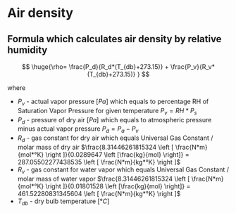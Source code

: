 # Air density

## Formula which calculates air density by relative humidity

$$
  \huge{\rho= \frac{P_d}{R_d*(T_{db}+273.15)}  + \frac{P_v}{R_v*(T_{db}+273.15)} }
$$

where

- $P_v$ - actual vapor pressure $[Pa]$ which equals to percentage RH of Saturation Vapor Pressure for given temperature $P_v = RH * P_s$ 
- $P_d$ - pressure of dry air $[Pa]$ which equals to atmospheric pressure minus actual vapor pressure $P_d = P_a - P_v$
- $R_d$ - gas constant for dry air which equals Universal Gas Constant / molar mass of dry air   $\frac{8.31446261815324 \left [ \frac{N*m}{mol*°K} \right ]}{0.0289647  \left [\frac{kg}{mol} \right]} = 287.05502277438535 \left [ \frac{N*m}{kg*°K} \right ]$
- $R_v$ - gas constant for water vapor which equals Universal Gas Constant / molar mass of water vapor  $\frac{8.31446261815324 \left [ \frac{N*m}{mol*°K} \right ]}{0.01801528  \left [\frac{kg}{mol} \right]} = 461.52280831345604 \left [ \frac{N*m}{kg*°K} \right ]$
- $T_{db}$ - dry bulb temperature $[°C]$
